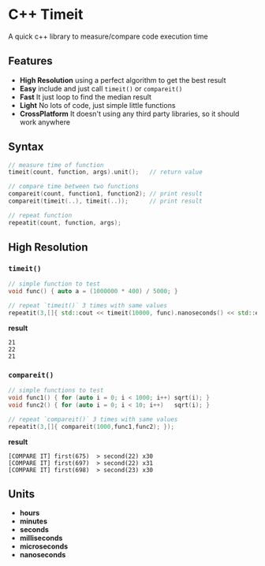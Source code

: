 # C++ Timeit
A quick c++ library to measure/compare code execution time

## Features
- **High Resolution** using a perfect algorithm to get the best result
- **Easy**  include and just call `timeit()` or `compareit()`
- **Fast**  It just loop to find the median result
- **Light** No lots of code, just simple little functions
- **CrossPlatform** It doesn't using any third party libraries, so it should work anywhere

## Syntax
```cpp
// measure time of function
timeit(count, function, args).unit();   // return value

// compare time between two functions
compareit(count, function1, function2); // print result
compareit(timeit(..), timeit(..));      // print result

// repeat function
repeatit(count, function, args);
```

## High Resolution

### `timeit()`
```cpp
// simple function to test
void func() { auto a = (1000000 * 400) / 5000; }

// repeat `timeit()` 3 times with same values
repeatit(3,[]{ std::cout << timeit(10000, func).nanoseconds() << std::endl; });
```
__result__
```
21
22 
21
```

### `compareit()`
```cpp
// simple functions to test
void func1() { for (auto i = 0; i < 1000; i++) sqrt(i); }
void func2() { for (auto i = 0; i < 10; i++)   sqrt(i); }

// repeat `compareit()` 3 times with same values
repeatit(3,[]{ compareit(1000,func1,func2); });
```
__result__
```
[COMPARE IT] first(675)  > second(22) x30
[COMPARE IT] first(697)  > second(22) x31
[COMPARE IT] first(698)  > second(23) x30
```

## Units
- **hours**
- **minutes**
- **seconds**
- **milliseconds**
- **microseconds** 
- **nanoseconds**
